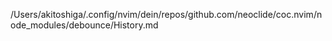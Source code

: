 /Users/akitoshiga/.config/nvim/dein/repos/github.com/neoclide/coc.nvim/node_modules/debounce/History.md